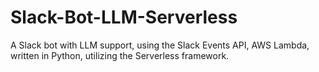 # Slack-Bot-LLM-Serverless
A Slack bot with LLM support, using the Slack Events API, AWS Lambda, written in Python, utilizing the Serverless framework.
